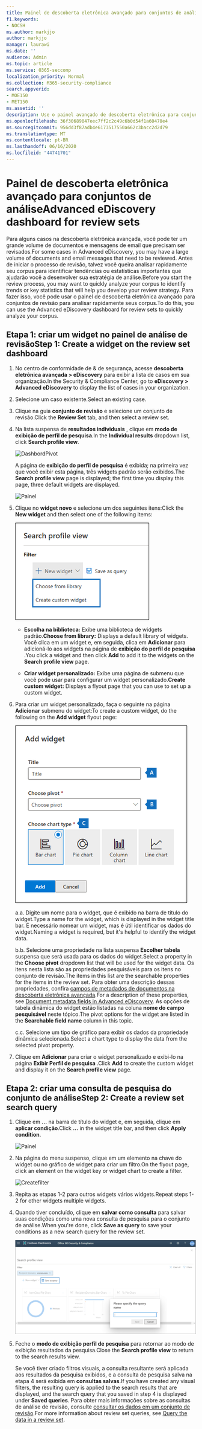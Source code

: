 ```yaml
---
title: Painel de descoberta eletrônica avançado para conjuntos de análise
f1.keywords:
- NOCSH
ms.author: markjjo
author: markjjo
manager: laurawi
ms.date: ''
audience: Admin
ms.topic: article
ms.service: O365-seccomp
localization_priority: Normal
ms.collection: M365-security-compliance
search.appverid:
- MOE150
- MET150
ms.assetid: ''
description: Use o painel avançado de descoberta eletrônica para conjuntos de análise para analisar rapidamente seus corpus para identificar tendências ou estatísticas importantes que ajudarão você a desenvolver sua estratégia de análise.
ms.openlocfilehash: 36f30689047eec7ff2c2c49c6b0d54f1a60470e4
ms.sourcegitcommit: 956dd3f87adb4e6173517550a662c3bacc2d2d79
ms.translationtype: MT
ms.contentlocale: pt-BR
ms.lasthandoff: 06/16/2020
ms.locfileid: "44741701"
---
```

# <a name="advanced-ediscovery-dashboard-for-review-sets"></a><span data-ttu-id="e41ad-103">Painel de descoberta eletrônica avançado para conjuntos de análise</span><span class="sxs-lookup"><span data-stu-id="e41ad-103">Advanced eDiscovery dashboard for review sets</span></span>

<span data-ttu-id="e41ad-104">Para alguns casos na descoberta eletrônica avançada, você pode ter um grande volume de documentos e mensagens de email que precisam ser revisados.</span><span class="sxs-lookup"><span data-stu-id="e41ad-104">For some cases in Advanced eDiscovery, you may have a large volume of documents and email messages that need to be reviewed.</span></span> <span data-ttu-id="e41ad-105">Antes de iniciar o processo de revisão, talvez você queira analisar rapidamente seu corpus para identificar tendências ou estatísticas importantes que ajudarão você a desenvolver sua estratégia de análise.</span><span class="sxs-lookup"><span data-stu-id="e41ad-105">Before you start the review process, you may want to quickly analyze your corpus to identify trends or key statistics that will help you develop your review strategy.</span></span> <span data-ttu-id="e41ad-106">Para fazer isso, você pode usar o painel de descoberta eletrônica avançado para conjuntos de revisão para analisar rapidamente seus corpus.</span><span class="sxs-lookup"><span data-stu-id="e41ad-106">To do this, you can use the Advanced eDiscovery dashboard for review sets to quickly analyze your corpus.</span></span>

## <a name="step-1-create-a-widget-on-the-review-set-dashboard"></a><span data-ttu-id="e41ad-107">Etapa 1: criar um widget no painel de análise de revisão</span><span class="sxs-lookup"><span data-stu-id="e41ad-107">Step 1: Create a widget on the review set dashboard</span></span>

1. <span data-ttu-id="e41ad-108">No centro de conformidade de & de segurança, acesse **descoberta eletrônica avançada > eDiscovery** para exibir a lista de casos em sua organização.</span><span class="sxs-lookup"><span data-stu-id="e41ad-108">In the Security & Compliance Center, go to **eDiscovery > Advanced eDiscovery** to display the list of cases in your organization.</span></span>
  
2. <span data-ttu-id="e41ad-109">Selecione um caso existente.</span><span class="sxs-lookup"><span data-stu-id="e41ad-109">Select an existing case.</span></span>
  
3. <span data-ttu-id="e41ad-110">Clique na guia **conjunto de revisão** e selecione um conjunto de revisão.</span><span class="sxs-lookup"><span data-stu-id="e41ad-110">Click the **Review Set** tab, and then select a review set.</span></span>
  
4. <span data-ttu-id="e41ad-111">Na lista suspensa de **resultados individuais** , clique em **modo de exibição de perfil de pesquisa**.</span><span class="sxs-lookup"><span data-stu-id="e41ad-111">In the **Individual results** dropdown list, click **Search profile view**.</span></span> 

   ![DashbordPivot](../media/dashboardpivot.png)

   <span data-ttu-id="e41ad-113">A página de **exibição do perfil de pesquisa** é exibida; na primeira vez que você exibir esta página, três widgets padrão serão exibidos.</span><span class="sxs-lookup"><span data-stu-id="e41ad-113">The **Search profile view** page is displayed; the first time you display this page, three default widgets are displayed.</span></span>

   ![Painel](../media/dashboardonly.png)
  
5. <span data-ttu-id="e41ad-115">Clique no **widget novo** e selecione um dos seguintes itens:</span><span class="sxs-lookup"><span data-stu-id="e41ad-115">Click the **New  widget** and then select one of the following items:</span></span>

   ![Nova lista suspensa de widget](../media/NewWidgetDropdownBox.png)

   - <span data-ttu-id="e41ad-117">**Escolha na biblioteca:** Exibe uma biblioteca de widgets padrão.</span><span class="sxs-lookup"><span data-stu-id="e41ad-117">**Choose from library:** Displays a default library of widgets.</span></span> <span data-ttu-id="e41ad-118">Você clica em um widget e, em seguida, clica em **Adicionar** para adicioná-lo aos widgets na página de **exibição do perfil de pesquisa** .</span><span class="sxs-lookup"><span data-stu-id="e41ad-118">You click a widget and then click **Add** to add it to the widgets on the **Search profile view** page.</span></span>
  
   - <span data-ttu-id="e41ad-119">**Criar widget personalizado:** Exibe uma página de submenu que você pode usar para configurar um widget personalizado.</span><span class="sxs-lookup"><span data-stu-id="e41ad-119">**Create custom widget:** Displays a flyout page that you can use to set up a custom widget.</span></span> 

6. <span data-ttu-id="e41ad-120">Para criar um widget personalizado, faça o seguinte na página **Adicionar** submenu do widget:</span><span class="sxs-lookup"><span data-stu-id="e41ad-120">To create a custom widget, do the following on the **Add widget** flyout page:</span></span>

   ![Criar widget](../media/addwidget.png)

    <span data-ttu-id="e41ad-122">a.</span><span class="sxs-lookup"><span data-stu-id="e41ad-122">a.</span></span> <span data-ttu-id="e41ad-123">Digite um nome para o widget, que é exibido na barra de título do widget.</span><span class="sxs-lookup"><span data-stu-id="e41ad-123">Type a name for the widget, which is displayed in the widget title bar.</span></span> <span data-ttu-id="e41ad-124">É necessário nomear um widget, mas é útil identificar os dados do widget.</span><span class="sxs-lookup"><span data-stu-id="e41ad-124">Naming a widget is required, but it's helpful to identify the widget data.</span></span>

    <span data-ttu-id="e41ad-125">b.</span><span class="sxs-lookup"><span data-stu-id="e41ad-125">b.</span></span> <span data-ttu-id="e41ad-126">Selecione uma propriedade na lista suspensa **Escolher tabela** suspensa que será usada para os dados do widget.</span><span class="sxs-lookup"><span data-stu-id="e41ad-126">Select a property in the **Choose pivot** dropdown list that will be used for the widget data.</span></span> <span data-ttu-id="e41ad-127">Os itens nesta lista são as propriedades pesquisáveis para os itens no conjunto de revisão.</span><span class="sxs-lookup"><span data-stu-id="e41ad-127">The items in this list are the searchable properties for the items in the review set.</span></span> <span data-ttu-id="e41ad-128">Para obter uma descrição dessas propriedades, confira [campos de metadados de documentos na descoberta eletrônica avançada](document-metadata-fields-in-Advanced-eDiscovery.md).</span><span class="sxs-lookup"><span data-stu-id="e41ad-128">For a description of these properties, see [Document metadata fields in Advanced eDiscovery](document-metadata-fields-in-Advanced-eDiscovery.md).</span></span> <span data-ttu-id="e41ad-129">As opções de tabela dinâmica do widget estão listadas na coluna **nome do campo pesquisável** neste tópico.</span><span class="sxs-lookup"><span data-stu-id="e41ad-129">The pivot options for the widget are listed in the **Searchable field name** column in this topic.</span></span>

    <span data-ttu-id="e41ad-130">c.</span><span class="sxs-lookup"><span data-stu-id="e41ad-130">c.</span></span> <span data-ttu-id="e41ad-131">Selecione um tipo de gráfico para exibir os dados da propriedade dinâmica selecionada.</span><span class="sxs-lookup"><span data-stu-id="e41ad-131">Select a chart type to display the data from the selected pivot property.</span></span>

  6. <span data-ttu-id="e41ad-132">Clique em **Adicionar** para criar o widget personalizado e exibi-lo na página **Exibir Perfil de pesquisa** .</span><span class="sxs-lookup"><span data-stu-id="e41ad-132">Click **Add** to create the custom widget and display it on the **Search profile view** page.</span></span>

## <a name="step-2-create-a-review-set-search-query"></a><span data-ttu-id="e41ad-133">Etapa 2: criar uma consulta de pesquisa do conjunto de análise</span><span class="sxs-lookup"><span data-stu-id="e41ad-133">Step 2: Create a review set search query</span></span>

1. <span data-ttu-id="e41ad-134">Clique em **...** na barra de título do widget e, em seguida, clique em **aplicar condição**.</span><span class="sxs-lookup"><span data-stu-id="e41ad-134">Click **...** in the widget title bar, and then click **Apply condition**.</span></span>

   ![Painel](../media/searchprofilehome.png)

2. <span data-ttu-id="e41ad-136">Na página do menu suspenso, clique em um elemento na chave do widget ou no gráfico de widget para criar um filtro.</span><span class="sxs-lookup"><span data-stu-id="e41ad-136">On the flyout page, click an element on the widget key or widget chart to create a filter.</span></span>

   ![Createfilter](../media/applyconditionfilter.png)

3. <span data-ttu-id="e41ad-138">Repita as etapas 1-2 para outros widgets vários widgets.</span><span class="sxs-lookup"><span data-stu-id="e41ad-138">Repeat steps 1-2 for other widgets multiple widgets.</span></span> 

4. <span data-ttu-id="e41ad-139">Quando tiver concluído, clique em **salvar como consulta** para salvar suas condições como uma nova consulta de pesquisa para o conjunto de análise.</span><span class="sxs-lookup"><span data-stu-id="e41ad-139">When you're done, click **Save as query** to save your conditions as a new search query for the review set.</span></span>

   ![Consulta](../media/savequery.png)

5. <span data-ttu-id="e41ad-141">Feche o **modo de exibição perfil de pesquisa** para retornar ao modo de exibição resultados da pesquisa.</span><span class="sxs-lookup"><span data-stu-id="e41ad-141">Close the **Search profile view** to return to the search results view.</span></span>

   <span data-ttu-id="e41ad-142">Se você tiver criado filtros visuais, a consulta resultante será aplicada aos resultados da pesquisa exibidos, e a consulta de pesquisa salva na etapa 4 será exibida em **consultas salvas**.</span><span class="sxs-lookup"><span data-stu-id="e41ad-142">If you have created any visual filters, the resulting query is applied to the search results that are displayed, and the search query that you saved in step 4 is displayed under **Saved queries**.</span></span> <span data-ttu-id="e41ad-143">Para obter mais informações sobre as consultas de análise de revisão, consulte [consultar os dados em um conjunto de revisão](review-set-search.md).</span><span class="sxs-lookup"><span data-stu-id="e41ad-143">For more information about review set queries, see [Query the data in a review set](review-set-search.md).</span></span>
